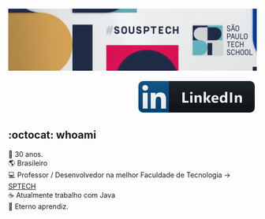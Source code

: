 [![Header](https://raw.githubusercontent.com/britooo/britooo/main/capa.png "Header")](https://www.linkedin.com/in/diegobritolima/)

<p align="right">
  <a href="https://www.linkedin.com/in/diegobritolima/">
    <img src="svg/social/linkedIn.svg" alt="LinkedIn" style="vertical-align:top; margin:4px">
  </a>
</p>

## :octocat: whoami

:older_man: 30 anos.
</br>
:earth_americas: Brasileiro
</br>
:computer: Professor / Desenvolvedor na melhor Faculdade de Tecnologia -> [SPTECH](https://github.com/BandTec)
</br>
:coffee: Atualmente trabalho com Java
</br>
🌱 Eterno aprendiz.
